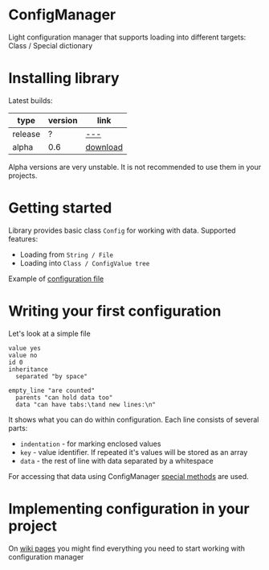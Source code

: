 # ConfigManager
Light configuration manager that supports loading into different targets: Class / Special dictionary

# Installing library
Latest builds:

| type    | version | link       |
|---------|---------|------------|
| release | ?       | [---](#) |
| alpha   | 0.6     | [download](https://github.com/Mikhail158/ConfigManager/releases/tag/v0.6a) |

Alpha versions are very unstable. It is not recommended to use them in your projects.

# Getting started
Library provides basic class ```Config``` for working with data.
Supported features:
  - Loading from ```String / File```
  - Loading into ```Class / ConfigValue tree```

Example of [configuration file](#)

# Writing your first configuration

Let's look at a simple file
```
value yes
value no
id 0
inheritance
  separated "by space"

empty_line "are counted"
  parents "can hold data too"
  data "can have tabs:\tand new lines:\n"
```
It shows what you can do within configuration.
Each line consists of several parts:
  - ```indentation``` - for marking enclosed values
  - ```key``` - value identifier. If repeated it's values will be stored as an array
  - ```data``` - the rest of line with data separated by a whitespace

For accessing that data using ConfigManager [special methods](#) are used.

# Implementing configuration in your project
On [wiki pages](https://github.com/Mikhail158/ConfigManager/wiki) you might find everything you need to start working with configuration manager
